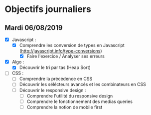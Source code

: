 # Objectifs journaliers

## Mardi 06/08/2019

* [X] Javascript :
  * [X] Comprendre les conversion de types en Javascript (http://javascript.info/type-conversions)
    * [X] Faire l'exercice / Analyser ses erreurs

* [X] Algo : 
  * [X] Découvrir le tri par tas (Heap Sort)

* [ ] CSS : 
    * [ ] Comprendre la précédence en CSS
    * [ ] Découvrir les sélécteurs avancés et les combinateurs en CSS
    * [ ] Découvrir le responsive design :
        * [ ] Comprendre l'utilité du responsive design
        * [ ] Comprendre le fonctionnement des medias queries
        * [ ] Comprendre la notion de mobile first

